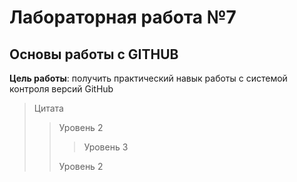 # Лабораторная работа №7

## Основы работы с GITHUB

**Цель работы**: получить практический навык работы с системой контроля версий GitHub

>Цитата
>>Уровень 2
>>>Уровень 3
>>
>>Уровень 2
